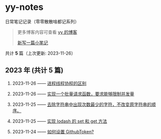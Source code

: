 # yy-notes

日常笔记记录（零零散散啥都记系列）

> 更多博客内容可查看 [yy 的博客](https://CYiyangyy.github.io)
>
> [新写一篇小笔记](https://github.com/CYiyangyy/CYiyangyy.github.io/issues/new)

共计 **5** 篇（上次更新: 2023-11-26）

## 2023 年 (共计 5 篇)

1. 2023-11-26 —— [进程线程协程的区别](https://github.com/CYiyangyy/CYiyangyy.github.io/issues/5)

2. 2023-11-26 —— [实现一个批量请求函数，要求能够限制并发量](https://github.com/CYiyangyy/CYiyangyy.github.io/issues/4)

3. 2023-11-25 —— [去除字符串中出现次数最少的字符，不改变原字符串的顺序。](https://github.com/CYiyangyy/CYiyangyy.github.io/issues/3)

4. 2023-11-25 —— [实现 lodash 的 set 和 get 方法](https://github.com/CYiyangyy/CYiyangyy.github.io/issues/2)

5. 2023-11-24 —— [如何设置 GithubToken?](https://github.com/CYiyangyy/CYiyangyy.github.io/issues/1)
